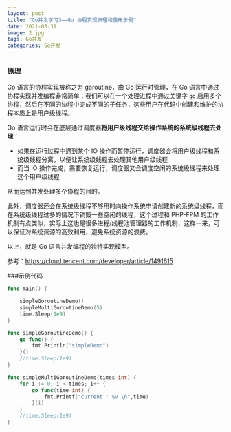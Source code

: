 ```yaml
---
layout: post
title: "Go并发学习3——Go 协程实现原理和使用示例"
date: 2021-03-31
image: 2.jpg
tags: Go并发
categories: Go并发
---
```




### 原理

Go 语言的协程实现被称之为 goroutine，由 Go 运行时管理，在 Go 语言中通过协程实现并发编程非常简单：我们可以在一个处理进程中通过关键字 `go` 启用多个协程，然后在不同的协程中完成不同的子任务，这些用户在代码中创建和维护的协程本质上是用户级线程。

Go 语言运行时会在底层通过调度器**将用户级线程交给操作系统的系统级线程去处理**：

- 如果在运行过程中遇到某个 IO 操作而暂停运行，调度器会将用户级线程和系统级线程分离，以便让系统级线程去处理其他用户级线程
- 而当 IO 操作完成，需要恢复运行，调度器又会调度空闲的系统级线程来处理这个用户级线程

从而达到并发处理多个协程的目的。

此外，调度器还会在系统级线程不够用时向操作系统申请创建新的系统级线程，而在系统级线程过多的情况下销毁一些空闲的线程，这个过程和 PHP-FPM 的工作机制有点类似，实际上这也是很多进程/线程池管理器的工作机制，这样一来，可以保证对系统资源的高效利用，避免系统资源的浪费。

以上，就是 Go 语言并发编程的独特实现模型。



参考：https://cloud.tencent.com/developer/article/1491615



###示例代码

```go
func main() {

    simpleGoroutineDemo()
    simpleMultiGoroutineDemo(5)
    time.Sleep(1e9)
}

func simpleGoroutineDemo() {
    go func() {
        fmt.Println("simpleDemo")
    }()
    //time.Sleep(1e9)
}

func simpleMultiGoroutineDemo(times int) {
    for i := 0; i < times; i++ {
        go func(time int) {
            fmt.Printf("current : %v \n",time)
        }(i)
    }
    //time.Sleep(1e9)
}
```

